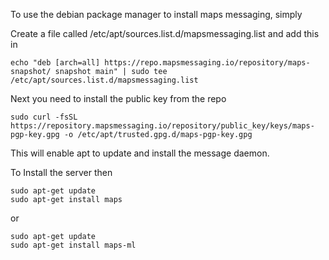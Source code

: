 To use the debian package manager to install maps messaging, simply


Create a file called  /etc/apt/sources.list.d/mapsmessaging.list and add this in


```shell
echo "deb [arch=all] https://repo.mapsmessaging.io/repository/maps-snapshot/ snapshot main" | sudo tee /etc/apt/sources.list.d/mapsmessaging.list
```


Next you need to install the public key from the repo

```shell
sudo curl -fsSL https://repository.mapsmessaging.io/repository/public_key/keys/maps-pgp-key.gpg -o /etc/apt/trusted.gpg.d/maps-pgp-key.gpg
```

This will enable apt to update and install the message daemon.

To Install the server then

```shell
sudo apt-get update
sudo apt-get install maps
```

or

```shell
sudo apt-get update
sudo apt-get install maps-ml
```

